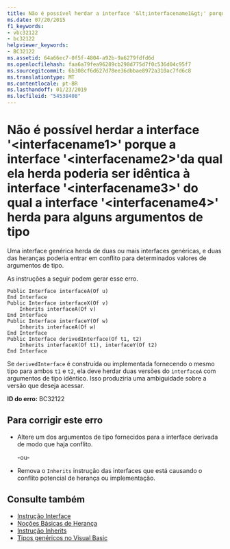 ```yaml
---
title: Não é possível herdar a interface '&lt;interfacename1&gt;' porque a interface '&lt;interfacename2&gt;'da qual ela herda poderia ser idêntica à interface '&lt;interfacename3&gt;' do qual a interface '&lt;interfacename4&gt;' herda para alguns argumentos de tipo
ms.date: 07/20/2015
f1_keywords:
- vbc32122
- bc32122
helpviewer_keywords:
- BC32122
ms.assetid: 64a66ec7-0f5f-4804-a92b-9a6279fdfd6d
ms.openlocfilehash: faa6a79fea96289cb298d775d7f0c536d04c95f7
ms.sourcegitcommit: 6b308cf6d627d78ee36dbbae8972a310ac7fd6c8
ms.translationtype: MT
ms.contentlocale: pt-BR
ms.lasthandoff: 01/23/2019
ms.locfileid: "54538408"
---
```

# <a name="cannot-inherit-interface-ltinterfacename1gt-because-the-interface-ltinterfacename2gt-from-which-it-inherits-could-be-identical-to-interface-ltinterfacename3gt-from-which-the-interface-ltinterfacename4gt-inherits-for-some-type-arguments"></a>Não é possível herdar a interface '&lt;interfacename1&gt;' porque a interface '&lt;interfacename2&gt;'da qual ela herda poderia ser idêntica à interface '&lt;interfacename3&gt;' do qual a interface '&lt;interfacename4&gt;' herda para alguns argumentos de tipo
Uma interface genérica herda de duas ou mais interfaces genéricas, e duas das heranças poderia entrar em conflito para determinados valores de argumentos de tipo.  
  
 As instruções a seguir podem gerar esse erro.  
  
```  
Public Interface interfaceA(Of u)  
End Interface  
Public Interface interfaceX(Of v)  
    Inherits interfaceA(Of v)  
End Interface  
Public Interface interfaceY(Of w)  
    Inherits interfaceA(Of w)  
End Interface  
Public Interface derivedInterface(Of t1, t2)  
    Inherits interfaceX(Of t1), interfaceY(Of t2)  
End Interface  
```  
  
 Se `derivedInterface` é construída ou implementada fornecendo o mesmo tipo para ambos `t1` e `t2`, ela deve herdar duas versões do `interfaceA` com argumentos de tipo idêntico. Isso produziria uma ambiguidade sobre a versão que deseja acessar.  
  
 **ID do erro:** BC32122  
  
## <a name="to-correct-this-error"></a>Para corrigir este erro  
  
-   Altere um dos argumentos de tipo fornecidos para a interface derivada de modo que haja conflito.  
  
     -ou-  
  
-   Remova o `Inherits` instrução das interfaces que está causando o conflito potencial de herança ou implementação.  
  
## <a name="see-also"></a>Consulte também

- [Instrução Interface](../../visual-basic/language-reference/statements/interface-statement.md)
- [Noções Básicas de Herança](../../visual-basic/programming-guide/language-features/objects-and-classes/inheritance-basics.md)
- [Instrução Inherits](../../visual-basic/language-reference/statements/inherits-statement.md)
- [Tipos genéricos no Visual Basic](../../visual-basic/programming-guide/language-features/data-types/generic-types.md)
